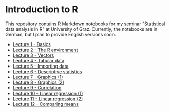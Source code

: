 Introduction to R
=================

This repository contains R Markdown notebooks for my seminar "Statistical data analysis in R" at University of Graz. Currently, the notebooks are in German, but I plan to provide English versions soon.

- [Lecture 1 - Basics](http://rpubs.com/cbrnr/r_intro_01_2017W)
- [Lecture 2 - The R environment](http://rpubs.com/cbrnr/r_intro_02_2017W)
- [Lecture 3 - Vectors](http://rpubs.com/cbrnr/r_intro_03_2017W)
- [Lecture 4 - Tabular data](http://rpubs.com/cbrnr/r_intro_04_2017W)
- [Lecture 5 - Importing data](http://rpubs.com/cbrnr/r_intro_05_2017W)
- [Lecture 6 - Descriptive statistics](http://rpubs.com/cbrnr/r_intro_06_2017W)
- [Lecture 7 - Graphics (1)](http://rpubs.com/cbrnr/r_intro_07_2017W)
- [Lecture 8 - Graphics (2)](http://rpubs.com/cbrnr/r_intro_08_2017W)
- [Lecture 9 - Correlation](http://rpubs.com/cbrnr/r_intro_09_2017W)
- [Lecture 10 - Linear regression (1)](http://rpubs.com/cbrnr/r_intro_10_2017W)
- [Lecture 11 - Linear regression (2)](http://rpubs.com/cbrnr/r_intro_11_2017W)
- [Lecture 12 - Comparing means](http://rpubs.com/cbrnr/r_intro_12_2017W)
